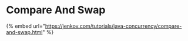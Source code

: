 # Compare And Swap

{% embed url="https://jenkov.com/tutorials/java-concurrency/compare-and-swap.html" %}
